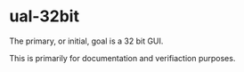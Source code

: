 # ual-32bit

The primary, or initial, goal is a 32 bit GUI.

This is primarily for documentation and verifiaction purposes.

